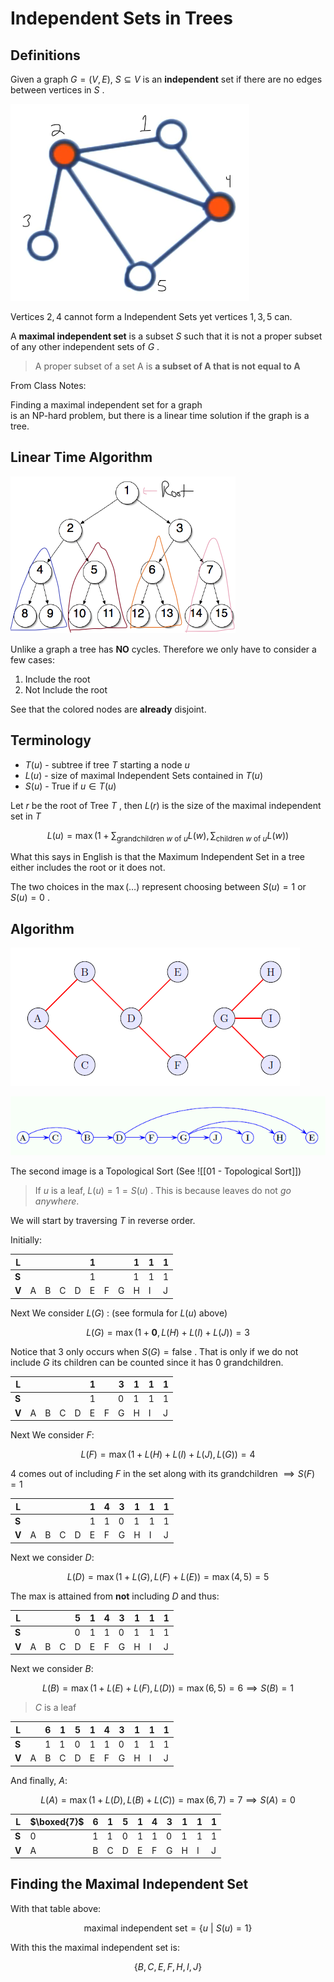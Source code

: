 # Independent Sets in Trees
## Definitions
Given a graph $G=(V, E)$, $S\subseteq V$ is an **independent** set if there are no edges between vertices in $S$ .

![ind_sets_1.png](../../img/ind_sets_1.png)

Vertices $2, 4$ cannot form a Independent Sets  yet vertices $1, 3, 5$ can.

A **maximal independent set** is a subset $S$ such that it is not a proper subset of any other independent sets of $G$ .

> A proper subset of a set A is **a subset of A that is not equal to A**

From Class Notes:

Finding a maximal independent set for a graph  
is an NP-hard problem, but there is a linear time solution if the graph is a tree.

## Linear Time Algorithm 

![ex_tree_indsets](../../img/ex_tree_indsets.png)

Unlike a graph a tree has **NO** cycles. Therefore we only have to consider a few cases:
1. Include the root
2. Not Include the root

See that the colored nodes are **already** disjoint. 

## Terminology 
- $T(u)$ - subtree if tree $T$ starting a node $u$
- $L(u)$ - size of maximal Independent Sets contained in $T(u)$
- $S(u)$ - True if $u\in T(u)$

Let $r$ be the root of Tree $T$ , then $L(r)$ is the size of the maximal independent set in $T$

$$
L(u) = 
\max\biggr(
1+\sum_{\text{grandchildren } w \text{ of } u} L(w), 
\sum_{\text{children } w \text{ of } u} L(w)
\biggr)
$$

What this says in English is that the Maximum Independent Set in a tree either includes the root or it does not. 

The two choices in the $\max(\dotso)$ represent choosing between $S(u)=1$ or $S(u)=0$ .

## Algorithm

![ind_sets](../../img/ind_sets.png)

![topological_ind_set](../../img/topological_ind_set.png)

The second image is a Topological Sort (See ![[01 - Topological Sort]])

> If $u$ is a leaf, $L(u) =1= S(u)$ . This is because leaves do not *go anywhere*. 

We will start by traversing $T$ in reverse order. 

Initially:

| **L** |     |     |     |     | 1   |     |     | 1   | 1   | 1   |
| ----- | --- | --- | --- | --- | --- | --- | --- | --- | --- | --- |
| **S** |     |     |     |     | 1   |     |     | 1   | 1   | 1   |
| **V** | A   | B   | C   | D   | E   | F   | G   | H   | I   | J   |


Next We consider $L(G)$ : (see formula for $L(u)$ above)

$$
L(G) = \max\biggr({1 + \mathbf{0}, L(H) + L(I) + L(J)}\biggr) = 3
$$

Notice that $3$ only occurs when $S(G) = \text{false}$ . That is only if we do not include $G$ its children can be counted since it has 0 grandchildren.

| **L** |     |     |     |     | 1   |     | 3   | 1   | 1   | 1   |
| ----- | --- | --- | --- | --- | --- | --- | --- | --- | --- | --- |
| **S** |     |     |     |     | 1   |     | 0   | 1   | 1   | 1   |
| **V** | A   | B   | C   | D   | E   | F   | G   | H   | I   | J   |


Next We consider $F:$

$$
L(F) = \max\biggr({1 + L(H) + L(I) + L(J), L(G)}\biggr) = 4
$$

$4$ comes out of including $F$ in the set along with its grandchildren $\implies S(F)=1$

| **L** |     |     |     |     | 1   | 4   | 3   | 1   | 1   | 1   |
| ----- | --- | --- | --- | --- | --- | --- | --- | --- | --- | --- |
| **S** |     |     |     |     | 1   | 1   | 0   | 1   | 1   | 1   |
| **V** | A   | B   | C   | D   | E   | F   | G   | H   | I   | J   |

Next we consider $D:$

$$
L(D) = 
\max\biggr(1+L(G), L(F)+L(E)\biggr) = \max(4, 5) = 5
$$

The max is attained from **not** including $D$ and thus:

| **L** |     |     |     | 5   | 1   | 4   | 3   | 1   | 1   | 1   |
| ----- | --- | --- | --- | --- | --- | --- | --- | --- | --- | --- |
| **S** |     |     |     | 0   | 1   | 1   | 0   | 1   | 1   | 1   |
| **V** | A   | B   | C   | D   | E   | F   | G   | H   | I   | J   |

Next we consider $B:$ 

$$
L(B) = 
\max\biggr(1+L(E)+L(F), L(D)\biggr) = \max(6, 5) = 6 \implies S(B) = 1
$$

> $C$ is a leaf

| **L** |     | 6   | 1    | 5   | 1   | 4   | 3   | 1   | 1   | 1   |
| ----- | --- | --- | --- | --- | --- | --- | --- | --- | --- | --- |
| **S** |     | 1   | 1    | 0   | 1   | 1   | 0   | 1   | 1   | 1   |
| **V** | A   | B   | C   | D   | E   | F   | G   | H   | I   | J   |


And finally, $A:$

$$
L(A) = 
\max\biggr(1+L(D), L(B) + L(C)\biggr) = \max(6, 7) = 7 \implies S(A) = 0
$$

| **L** | $\boxed{7}$ | 6   | 1   | 5   | 1   | 4   | 3   | 1   | 1   | 1   |
| ----- | ----------- | --- | --- | --- | --- | --- | --- | --- | --- | --- |
| **S** | 0           | 1   | 1   | 0   | 1   | 1   | 0   | 1   | 1   | 1   |
| **V** | A           | B   | C   | D   | E   | F   | G   | H   | I   | J   |

## Finding the Maximal Independent Set

With that table above:

$$
\text{maximal independent set} =
\{u\ |\ S(u) = 1\}
$$

With this the maximal independent set is:

$$
\{B,C,E, F,H, I, J\}
$$